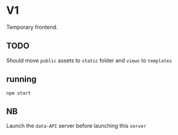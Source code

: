# V1

Temporary frontend. 

## TODO 
Should move `public` assets to `static` folder and `views` to `templates`

## running
`npm start`

## NB
Launch the `data-API` server before launching this `server`

